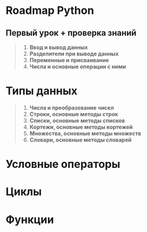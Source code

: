 # Roadmap Python

## Первый урок + проверка знаний

> 1. **Ввод и вывод данных**
> 2. **Разделители при выводе данных**
> 3. **Переменные и присваивание**
> 4. **Числа и основные операции с ними**

# **Типы данных**
> 1. **Числа и преобразование чисел**
> 2. **Строки, основные методы строк**
> 3. **Списки, основные методы списков**
> 4. **Кортежи, основные методы кортежей**
> 5. **Множества, основные методы множеств**
> 6. **Словари, основные методы словарей**
# **Условные операторы**
# **Циклы**
# **Функции**